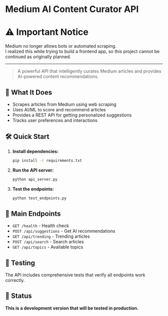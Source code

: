 # Medium AI Content Curator API

# ⚠️ Important Notice  

Medium no longer allows bots or automated scraping.  
I realized this while trying to build a frontend app, so this project cannot be continued as originally planned.  

---

> A powerful API that intelligently curates Medium articles and provides AI-powered content recommendations.

## 🚀 What It Does

- Scrapes articles from Medium using web scraping
- Uses AI/ML to score and recommend articles
- Provides a REST API for getting personalized suggestions
- Tracks user preferences and interactions

## 🛠️ Quick Start

1. **Install dependencies:**
   ```bash
   pip install -r requirements.txt
   ```

2. **Run the API server:**
   ```bash
   python api_server.py
   ```

3. **Test the endpoints:**
   ```bash
   python test_endpoints.py
   ```

## 📡 Main Endpoints

- `GET /health` - Health check
- `POST /api/suggestions` - Get AI recommendations
- `GET /api/trending` - Trending articles
- `POST /api/search` - Search articles
- `GET /api/topics` - Available topics

## 🧪 Testing

The API includes comprehensive tests that verify all endpoints work correctly.

## 🚧 Status

**This is a development version that will be tested in production.**
